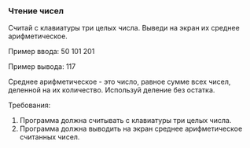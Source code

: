 
### Чтение чисел

Считай с клавиатуры три целых числа.
Выведи на экран их среднее арифметическое.

Пример ввода:
50
101
201

Пример вывода:
117

Среднее арифметическое - это число, равное сумме всех чисел, деленной на их количество.
Используй деление без остатка.


Требования:
1.	Программа должна считывать с клавиатуры три целых числа.
2.	Программа должна выводить на экран среднее арифметическое считанных чисел.


